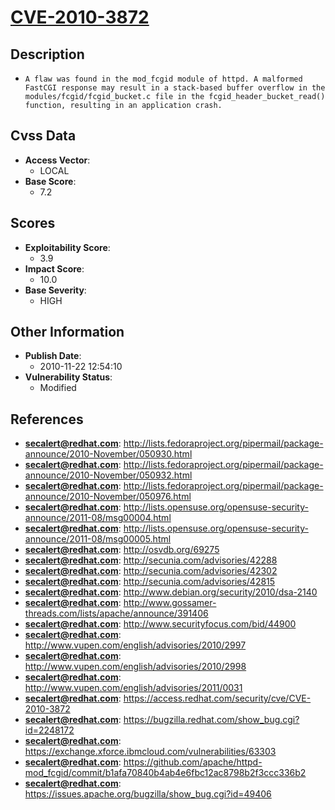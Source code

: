 
# [CVE-2010-3872](https://cve.mitre.org/cgi-bin/cvename.cgi?name=CVE-2010-3872)

## Description

- `A flaw was found in the mod_fcgid module of httpd. A malformed FastCGI response may result in a stack-based buffer overflow in the modules/fcgid/fcgid_bucket.c file in the fcgid_header_bucket_read() function, resulting in an application crash.`

## Cvss Data

- **Access Vector**:
  - LOCAL
- **Base Score**:
  - 7.2

## Scores

- **Exploitability Score**:
  - 3.9
- **Impact Score**:
  - 10.0
- **Base Severity**:
  - HIGH

## Other Information

- **Publish Date**:
  - 2010-11-22 12:54:10
- **Vulnerability Status**:
  - Modified

## References

- **secalert@redhat.com**: http://lists.fedoraproject.org/pipermail/package-announce/2010-November/050930.html
- **secalert@redhat.com**: http://lists.fedoraproject.org/pipermail/package-announce/2010-November/050932.html
- **secalert@redhat.com**: http://lists.fedoraproject.org/pipermail/package-announce/2010-November/050976.html
- **secalert@redhat.com**: http://lists.opensuse.org/opensuse-security-announce/2011-08/msg00004.html
- **secalert@redhat.com**: http://lists.opensuse.org/opensuse-security-announce/2011-08/msg00005.html
- **secalert@redhat.com**: http://osvdb.org/69275
- **secalert@redhat.com**: http://secunia.com/advisories/42288
- **secalert@redhat.com**: http://secunia.com/advisories/42302
- **secalert@redhat.com**: http://secunia.com/advisories/42815
- **secalert@redhat.com**: http://www.debian.org/security/2010/dsa-2140
- **secalert@redhat.com**: http://www.gossamer-threads.com/lists/apache/announce/391406
- **secalert@redhat.com**: http://www.securityfocus.com/bid/44900
- **secalert@redhat.com**: http://www.vupen.com/english/advisories/2010/2997
- **secalert@redhat.com**: http://www.vupen.com/english/advisories/2010/2998
- **secalert@redhat.com**: http://www.vupen.com/english/advisories/2011/0031
- **secalert@redhat.com**: https://access.redhat.com/security/cve/CVE-2010-3872
- **secalert@redhat.com**: https://bugzilla.redhat.com/show_bug.cgi?id=2248172
- **secalert@redhat.com**: https://exchange.xforce.ibmcloud.com/vulnerabilities/63303
- **secalert@redhat.com**: https://github.com/apache/httpd-mod_fcgid/commit/b1afa70840b4ab4e6fbc12ac8798b2f3ccc336b2
- **secalert@redhat.com**: https://issues.apache.org/bugzilla/show_bug.cgi?id=49406
